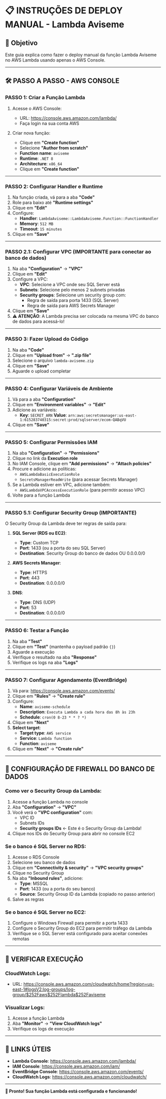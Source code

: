 # 📋 INSTRUÇÕES DE DEPLOY MANUAL - Lambda Aviseme

## 🎯 Objetivo
Este guia explica como fazer o deploy manual da função Lambda Aviseme no AWS Lambda usando apenas o AWS Console.

---

## 🛠️ PASSO A PASSO - AWS CONSOLE

### **PASSO 1: Criar a Função Lambda**

1. Acesse o AWS Console:
   - URL: https://console.aws.amazon.com/lambda/
   - Faça login na sua conta AWS

2. Criar nova função:
   - Clique em **"Create function"**
   - Selecione **"Author from scratch"**
   - **Function name**: `aviseme`
   - **Runtime**: `.NET 8`
   - **Architecture**: `x86_64`
   - Clique em **"Create function"**

---

### **PASSO 2: Configurar Handler e Runtime**

1. Na função criada, vá para a aba **"Code"**
2. Role para baixo até **"Runtime settings"**
3. Clique em **"Edit"**
4. Configure:
   - **Handler**: `LambdaAviseme::LambdaAviseme.Function::FunctionHandler`
   - **Memory**: `512 MB`
   - **Timeout**: `15 minutes`
5. Clique em **"Save"**

---

### **PASSO 2.1: Configurar VPC (IMPORTANTE para conectar ao banco de dados)**

1. Na aba **"Configuration"** → **"VPC"**
2. Clique em **"Edit"**
3. Configure a VPC:
   - **VPC**: Selecione a VPC onde seu SQL Server está
   - **Subnets**: Selecione pelo menos 2 subnets privadas
   - **Security groups**: Selecione um security group com:
     - Regra de saída para porta 1433 (SQL Server)
     - Regra de saída para AWS Secrets Manager
4. Clique em **"Save"**
5. ⚠️ **ATENÇÃO**: A Lambda precisa ser colocada na mesma VPC do banco de dados para acessá-lo!

---

### **PASSO 3: Fazer Upload do Código**

1. Na aba **"Code"**
2. Clique em **"Upload from"** → **".zip file"**
3. Selecione o arquivo `lambda-aviseme.zip`
4. Clique em **"Save"**
5. Aguarde o upload completar

---

### **PASSO 4: Configurar Variáveis de Ambiente**

1. Vá para a aba **"Configuration"**
2. Clique em **"Environment variables"** → **"Edit"**
3. Adicione as variáveis:
   - **Key**: `SECRET_ARN`
     **Value**: `arn:aws:secretsmanager:us-east-1:615283740315:secret:prod/sqlserver/ecom-QABqVU`
4. Clique em **"Save"**

---

### **PASSO 5: Configurar Permissões IAM**

1. Na aba **"Configuration"** → **"Permissions"**
2. Clique no link da **Execution role**
3. No IAM Console, clique em **"Add permissions"** → **"Attach policies"**
4. Procure e adicione as políticas:
   - `AWSLambdaBasicExecutionRole`
   - `SecretsManagerReadWrite` (para acessar Secrets Manager)
5. Se a Lambda estiver em VPC, adicione também:
   - `AWSLambdaVPCAccessExecutionRole` (para permitir acesso VPC)
6. Volte para a função Lambda

---

### **PASSO 5.1: Configurar Security Group (IMPORTANTE)**

O Security Group da Lambda deve ter regras de saída para:

1. **SQL Server (RDS ou EC2)**:
   - **Type**: Custom TCP
   - **Port**: 1433 (ou a porta do seu SQL Server)
   - **Destination**: Security Group do banco de dados OU 0.0.0.0/0

2. **AWS Secrets Manager**:
   - **Type**: HTTPS
   - **Port**: 443
   - **Destination**: 0.0.0.0/0

3. **DNS**:
   - **Type**: DNS (UDP)
   - **Port**: 53
   - **Destination**: 0.0.0.0/0

---

### **PASSO 6: Testar a Função**

1. Na aba **"Test"**
2. Clique em **"Test"** (mantenha o payload padrão `{}`)
3. Aguarde a execução
4. Verifique o resultado na aba **"Response"**
5. Verifique os logs na aba **"Logs"**

---

### **PASSO 7: Configurar Agendamento (EventBridge)**

1. Vá para: https://console.aws.amazon.com/events/
2. Clique em **"Rules"** → **"Create rule"**
3. Configure:
   - **Name**: `aviseme-schedule`
   - **Description**: `Executa Lambda a cada hora das 8h às 23h`
   - **Schedule**: `cron(0 8-23 * * ? *)`
4. Clique em **"Next"**
5. **Select target**:
   - **Target type**: `AWS service`
   - **Service**: `Lambda function`
   - **Function**: `aviseme`
6. Clique em **"Next"** → **"Create rule"**

---

## 🚨 CONFIGURAÇÃO DE FIREWALL DO BANCO DE DADOS

### **Como ver o Security Group da Lambda:**

1. Acesse a função Lambda no console
2. Aba **"Configuration"** → **"VPC"**
3. Você verá o **"VPC configuration"** com:
   - VPC ID
   - Subnets IDs
   - **Security groups IDs** ← Este é o Security Group da Lambda!
4. Clique nos IDs do Security Group para abrir no console EC2

### **Se o banco é SQL Server no RDS:**

1. Acesse o RDS Console
2. Selecione seu banco de dados
3. Clique em **"Connectivity & security"** → **"VPC security groups"**
4. Clique no Security Group
5. Na aba **"Inbound rules"**, adicione:
   - **Type**: MSSQL
   - **Port**: 1433 (ou a porta do seu banco)
   - **Source**: Security Group ID da Lambda (copiado no passo anterior)
6. Salve as regras

### **Se o banco é SQL Server no EC2:**

1. Configure o Windows Firewall para permitir a porta 1433
2. Configure o Security Group do EC2 para permitir tráfego da Lambda
3. Verifique se o SQL Server está configurado para aceitar conexões remotas

---

## 🧪 VERIFICAR EXECUÇÃO

### **CloudWatch Logs:**
- URL: https://console.aws.amazon.com/cloudwatch/home?region=us-east-1#logsV2:log-groups/log-group/$252Faws$252Flambda$252Faviseme

### **Visualizar Logs:**
1. Acesse a função Lambda
2. Aba **"Monitor"** → **"View CloudWatch logs"**
3. Verifique os logs de execução

---

## 🔗 LINKS ÚTEIS

- **Lambda Console**: https://console.aws.amazon.com/lambda/
- **IAM Console**: https://console.aws.amazon.com/iam/
- **EventBridge Console**: https://console.aws.amazon.com/events/
- **CloudWatch Logs**: https://console.aws.amazon.com/cloudwatch/

---

**🎉 Pronto! Sua função Lambda está configurada e funcionando!**